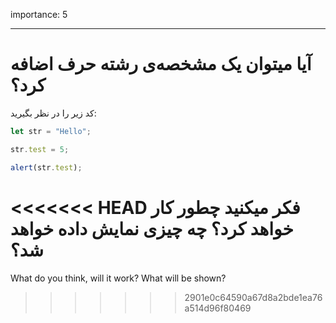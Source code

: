 importance: 5

---

# آیا میتوان یک مشخصه‌ی رشته حرف اضافه کرد؟


کد زیر را در نظر بگیرید:

```js
let str = "Hello";

str.test = 5;

alert(str.test);
```

<<<<<<< HEAD
فکر میکنید چطور کار خواهد کرد؟ چه چیزی نمایش داده خواهد شد؟
=======
What do you think, will it work? What will be shown?
>>>>>>> 2901e0c64590a67d8a2bde1ea76a514d96f80469
